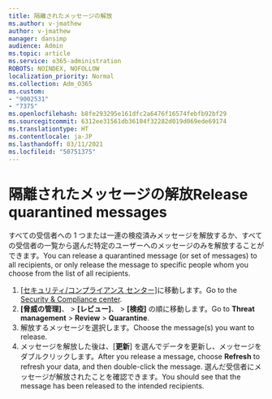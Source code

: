 ```yaml
---
title: 隔離されたメッセージの解放
ms.author: v-jmathew
author: v-jmathew
manager: dansimp
audience: Admin
ms.topic: article
ms.service: o365-administration
ROBOTS: NOINDEX, NOFOLLOW
localization_priority: Normal
ms.collection: Adm_O365
ms.custom:
- "9002531"
- "7375"
ms.openlocfilehash: b8fe293295e161dfc2a6476f16574febfb92bf29
ms.sourcegitcommit: 6312ee31561db36104f32282d019d069ede69174
ms.translationtype: HT
ms.contentlocale: ja-JP
ms.lasthandoff: 03/11/2021
ms.locfileid: "50751375"
---
```

# <a name="release-quarantined-messages"></a><span data-ttu-id="334fe-102">隔離されたメッセージの解放</span><span class="sxs-lookup"><span data-stu-id="334fe-102">Release quarantined messages</span></span>

<span data-ttu-id="334fe-103">すべての受信者への 1 つまたは一連の検疫済みメッセージを解放するか、すべての受信者の一覧から選んだ特定のユーザーへのメッセージのみを解放することができます。</span><span class="sxs-lookup"><span data-stu-id="334fe-103">You can release a quarantined message (or set of messages) to all recipients, or only release the message to specific people whom you choose from the list of all recipients.</span></span>

1. <span data-ttu-id="334fe-104">[[セキュリティ/コンプライアンス センター]](https://go.microsoft.com/fwlink/p/?linkid=2077143)に移動します。</span><span class="sxs-lookup"><span data-stu-id="334fe-104">Go to the [Security & Compliance center](https://go.microsoft.com/fwlink/p/?linkid=2077143).</span></span>
2. <span data-ttu-id="334fe-105">**[脅威の管理]**、 > **[レビュー]**、 > **[検疫]** の順に移動します。</span><span class="sxs-lookup"><span data-stu-id="334fe-105">Go to **Threat management** > **Review** > **Quarantine**.</span></span>
3. <span data-ttu-id="334fe-106">解放するメッセージを選択します。</span><span class="sxs-lookup"><span data-stu-id="334fe-106">Choose the message(s) you want to release.</span></span>
4. <span data-ttu-id="334fe-107">メッセージを解放した後は、[**更新**] を選んでデータを更新し、メッセージをダブルクリックします。</span><span class="sxs-lookup"><span data-stu-id="334fe-107">After you release a message, choose **Refresh** to refresh your data, and then double-click the message.</span></span> <span data-ttu-id="334fe-108">選んだ受信者にメッセージが解放されたことを確認できます。</span><span class="sxs-lookup"><span data-stu-id="334fe-108">You should see that the message has been released to the intended recipients.</span></span>
